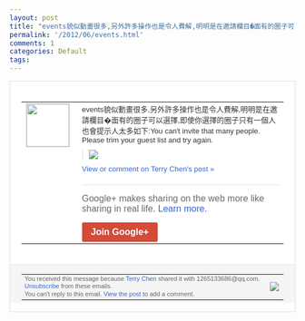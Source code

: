 ```yaml
---
layout: post
title: "events貌似動畫很多,另外許多操作也是令人費解,明明是在邀請欄目�面有的圈子可..."
permalink: '/2012/06/events.html'
comments: 1
categories: Default
tags: 
---
```

<div style="border:solid 1px #dfdfdf;color:#686868;font:13px Arial"><div style="background-color:#fff;padding:20px;"><table cellpadding="0" cellspacing="0"><tr><td style="padding-right:15px;vertical-align:top"><a href="https://plus.google.com/_/notifications/ngemlink?&amp;emid=CNj9p9OX8LACFVHN5godMFQAAA&amp;path=%2F108643996575278738906&amp;dt=1340860778812"><img height="75" src="https://lh3.googleusercontent.com/-KKRGTyJ5Bl0/AAAAAAAAAAI/AAAAAAAAEEY/jllxqER5dCk/s75-c-k-a/photo.jpg" style="border:solid 1px #cccccc;" width="75"/></a></td><td style="width:578px;color:#333;font:13px Arial;vertical-align:top;"><div style="padding-bottom:10px">events貌似動畫很多,另外許多操作也<wbr/>是令人費解,明明是在邀請欄目�面有的圈子<wbr/>可以選擇,即使你選擇的圈子只有一個人也會<wbr/>提示人太多如下:You can't invite that many people. Please trim your guest list and try again.</div><div style="margin-bottom:10px;padding-left:10px; border-left:2px solid #EAEAEA"><span style="margin-right:5px"><a href="https://plus.google.com/_/notifications/ngemlink?&amp;emid=CNj9p9OX8LACFVHN5godMFQAAA&amp;path=%2F108643996575278738906%2Fposts%2FhmZMpzf9pG6%3Fgpinv%3DAMIXal8LWp-70a7bkUjXgFy8YjV70gvBMo4jYt9D0BDKER7RVnoD4mCHjVDG2S4INrowYlze6yBhC6bXAFaOQ1awintv3eACVtITcVSf-8fHWcqm0UR0v8k&amp;dt=1340860778812" style="zSoyz;"><img border="0" src="https://lh4.googleusercontent.com/-Gos7YZl0CVw/T-vpUGb0rGI/AAAAAAAASJg/Ozf-26G6YB4/h120/QQ%25E6%258B%25BC%25E9%259F%25B3%25E6%2588%25AA%25E5%259B%25BE%25E6%259C%25AA%25E5%2591%25BD%25E5%2590%258D.png" style="max-height:200px;max-width:275px"/></a></span></div><a href="https://plus.google.com/_/notifications/ngemlink?&amp;emid=CNj9p9OX8LACFVHN5godMFQAAA&amp;path=%2F108643996575278738906%2Fposts%2FhmZMpzf9pG6%3Fgpinv%3DAMIXal8LWp-70a7bkUjXgFy8YjV70gvBMo4jYt9D0BDKER7RVnoD4mCHjVDG2S4INrowYlze6yBhC6bXAFaOQ1awintv3eACVtITcVSf-8fHWcqm0UR0v8k&amp;dt=1340860778812" style="color:#3366CC;text-decoration:none;">View or comment on Terry Chen's post »</a><div style="margin-top:20px;border-top:solid 1px #dfdfdf"><div style="padding:15px 0;color:#686868;font:16px Arial;">Google+ makes sharing on the web more like sharing in real life. <a href="http://www.google.com/+/learnmore/" style="color:#3366CC;text-decoration:none;">Learn more</a>.</div><a href="https://plus.google.com/_/notifications/ngemlink?&amp;emid=CNj9p9OX8LACFVHN5godMFQAAA&amp;path=%2F%3Fgpinv%3DAMIXal8LWp-70a7bkUjXgFy8YjV70gvBMo4jYt9D0BDKER7RVnoD4mCHjVDG2S4INrowYlze6yBhC6bXAFaOQ1awintv3eACVtITcVSf-8fHWcqm0UR0v8k&amp;dt=1340860778812" style="display:inline-block;padding:7px 15px;background-color:#d44b38; color:#fff;font-size:16px; font-weight:bold;border-radius:2px;-webkit-border-radius:2px; -moz-border-radius:2px;border:solid 1px #c43b28; white-space:nowrap;text-decoration:none">Join Google+</a></div></td></tr></table></div><div style="border-top:solid 1px #dfdfdf;padding:0 20px; background-color:#f5f5f5"><table cellpadding="0" cellspacing="0" style="height:50px"><tbody><tr><td style="vertical-align:middle;width:100%; color:#636363;font:11px Arial; line-height:120%">You received this message because <a href="https://plus.google.com/_/notifications/ngemlink?&amp;emid=CNj9p9OX8LACFVHN5godMFQAAA&amp;path=%2F108643996575278738906%3Fgpinv%3DAMIXal8LWp-70a7bkUjXgFy8YjV70gvBMo4jYt9D0BDKER7RVnoD4mCHjVDG2S4INrowYlze6yBhC6bXAFaOQ1awintv3eACVtITcVSf-8fHWcqm0UR0v8k&amp;dt=1340860778812" style="color:#3366CC;text-decoration:none;">Terry Chen</a> shared it with 1265133686@qq.com. <a href="https://plus.google.com/_/notifications/ngemlink?&amp;emid=CNj9p9OX8LACFVHN5godMFQAAA&amp;path=%2F_%2Fnonplus%2Femailsettings%3Fgpinv%3DAMIXal8LWp-70a7bkUjXgFy8YjV70gvBMo4jYt9D0BDKER7RVnoD4mCHjVDG2S4INrowYlze6yBhC6bXAFaOQ1awintv3eACVtITcVSf-8fHWcqm0UR0v8k%26est%3DADH5u8WTJqlsKKAwd4ZwLinVcrUCSpWyQ_T6qlkhu4vcF69J5mL-pJMIsimifXrwrqQ2JFE4iJykE154gaoj8UtgxGfSfgGyQnoePMNxaKNWcpaGhLb7GMeyvbaa3KI3aoLGj3OCrzu-&amp;dt=1340860778812" style="color:#3366CC;text-decoration:none;">Unsubscribe</a> from these emails.<br/>You can't reply to this email. <a href="https://plus.google.com/_/notifications/ngemlink?&amp;emid=CNj9p9OX8LACFVHN5godMFQAAA&amp;path=%2F108643996575278738906%2Fposts%2FhmZMpzf9pG6%3Fgpinv%3DAMIXal8LWp-70a7bkUjXgFy8YjV70gvBMo4jYt9D0BDKER7RVnoD4mCHjVDG2S4INrowYlze6yBhC6bXAFaOQ1awintv3eACVtITcVSf-8fHWcqm0UR0v8k&amp;dt=1340860778812" style="color:#3366CC;text-decoration:none;">View the post</a> to add a comment.<br/></td><td><img src="https://ssl.gstatic.com/s2/oz/images/notifications/logo/google-plus-6617a72bb36cc548861652780c9e6ff1.png"/></td></tr></tbody></table></div></div>